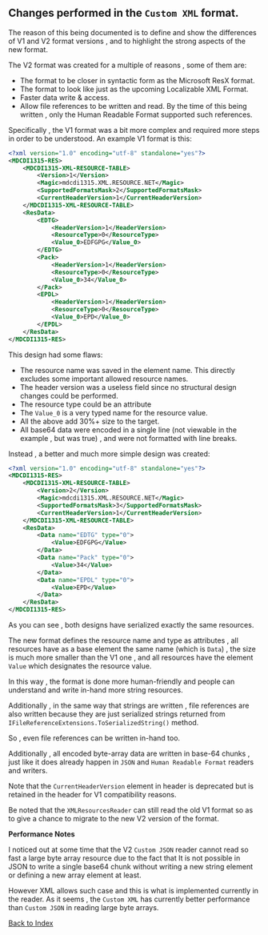﻿## Changes performed in the `Custom XML` format.

The reason of this being documented is to define and show the
differences of V1 and V2 format versions , and to highlight the strong
aspects of the new format.

The V2 format was created for a multiple of reasons , some of them are:

- The format to be closer in syntactic form as the Microsoft ResX format.
- The format to look like just as the upcoming Localizable XML Format.
- Faster data write & access.
- Allow file references to be written and read. By the time of this being written , 
only the Human Readable Format supported such references.

Specifically , the V1 format was a bit more complex and required more steps in order
to be understood. 
An example V1 format is this:
~~~XML
﻿<?xml version="1.0" encoding="utf-8" standalone="yes"?>
<MDCDI1315-RES>
	<MDCDI1315-XML-RESOURCE-TABLE>
		<Version>1</Version>
		<Magic>mdcdi1315.XML.RESOURCE.NET</Magic>
		<SupportedFormatsMask>2</SupportedFormatsMask>
		<CurrentHeaderVersion>1</CurrentHeaderVersion>
	</MDCDI1315-XML-RESOURCE-TABLE>
	<ResData>
		<EDTG>
			<HeaderVersion>1</HeaderVersion>
			<ResourceType>0</ResourceType>
			<Value_0>EDFGPG</Value_0>
		</EDTG>
		<Pack>
			<HeaderVersion>1</HeaderVersion>
			<ResourceType>0</ResourceType>
			<Value_0>34</Value_0>
		</Pack>
		<EPDL>
			<HeaderVersion>1</HeaderVersion>
			<ResourceType>0</ResourceType>
			<Value_0>EPD</Value_0>
		</EPDL>
	</ResData>
</MDCDI1315-RES>
~~~

This design had some flaws:
- The resource name was saved in the element name. This directly excludes some important allowed resource names.
- The header version was a useless field since no structural design changes could be performed.
- The resource type could be an attribute 
- The `Value_0` is a very typed name for the resource value.
- All the above add 30%+ size to the target.
- All base64 data were encoded in a single line (not viewable in the example , but was true) , and were not formatted with line breaks.

Instead , a better and much more simple design was created:
~~~XML
﻿<?xml version="1.0" encoding="utf-8" standalone="yes"?>
<MDCDI1315-RES>
	<MDCDI1315-XML-RESOURCE-TABLE>
		<Version>2</Version>
		<Magic>mdcdi1315.XML.RESOURCE.NET</Magic>
		<SupportedFormatsMask>3</SupportedFormatsMask>
		<CurrentHeaderVersion>1</CurrentHeaderVersion>
	</MDCDI1315-XML-RESOURCE-TABLE>
	<ResData>
		<Data name="EDTG" type="0">
			<Value>EDFGPG</Value>
		</Data>
		<Data name="Pack" type="0">
			<Value>34</Value>
		</Data>
		<Data name="EPDL" type="0">
			<Value>EPD</Value>
		</Data>
	</ResData>
</MDCDI1315-RES>
~~~

As you can see , both designs have serialized exactly the same resources.

The new format defines the resource name and type as attributes , 
all resources have as a base element the same name (which is `Data`) ,
the size is much more smaller than the V1 one , and all resources have the
element `Value` which designates the resource value.

In this way , the format is done more human-friendly and people can understand 
and write in-hand more string resources.

Additionally , in the same way that strings are written , file references are also written because they are just serialized strings
returned from `IFileReferenceExtensions.ToSerializedString()` method.

So , even file references can be written in-hand too.

Additionally , all encoded byte-array data are written in base-64 chunks , just like it does already happen in
`JSON` and `Human Readable Format` readers and writers.

Note that the `CurrentHeaderVersion` element in header is deprecated but is retained in the header for V1 compatibility reasons.

Be noted that the `XMLResourcesReader` can still read the old V1 format so as to give a chance to migrate to the new V2 version of the format.

__Performance Notes__

I noticed out at some time that the V2 `Custom JSON` reader cannot read so fast a large byte array resource due to the fact that 
It is not possible in JSON to write a single base64 chunk without writing a new string element or defining a new array element at least.

However XML allows such case and this is what is implemented currently in
the reader. As it seems , the `Custom XML` has currently better performance than
`Custom JSON` in reading large byte arrays.

[Back to Index](https://github.com/mdcdi1315/dotnetresourcesextensions/blob/master/Docs/Main.md)